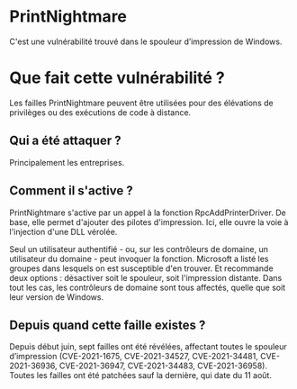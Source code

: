 # PrintNightmare

C'est une vulnérabilité trouvé dans le spouleur d’impression de Windows.


# Que fait cette vulnérabilité ?

Les failles PrintNightmare peuvent être utilisées pour des élévations de privilèges ou des exécutions de code à distance.

## Qui a été attaquer ?

Principalement les entreprises.

## Comment il s'active ?

PrintNightmare s'active par un appel à la fonction RpcAddPrinterDriver. De base, elle permet d'ajouter des pilotes d'impression. Ici, elle ouvre la voie à l'injection d'une DLL vérolée.

Seul un utilisateur authentifié - ou, sur les contrôleurs de domaine, un utilisateur du domaine - peut invoquer la fonction. Microsoft a listé les groupes dans lesquels on est susceptible d'en trouver. Et recommande deux options : désactiver soit le spouleur, soit l'impression distante.
Dans tout les cas, les contrôleurs de domaine sont tous affectés, quelle que soit leur version de Windows.

## Depuis quand cette faille existes ?
Depuis début juin, sept failles ont été révélées, affectant toutes le spouleur d’impression (CVE-2021-1675, CVE-2021-34527, CVE-2021-34481, CVE-2021-36936, CVE-2021-36947, CVE-2021-34483, CVE-2021-36958).
Toutes les failles ont été patchées sauf la dernière, qui date du 11 août.
